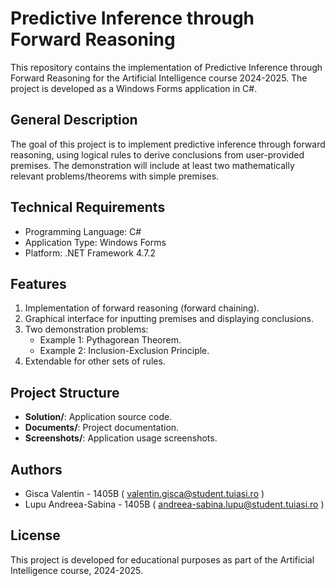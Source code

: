 # Predictive Inference through Forward Reasoning

This repository contains the implementation of Predictive Inference through Forward Reasoning for the Artificial Intelligence course 2024-2025. The project is developed as a Windows Forms application in C#.

## General Description

The goal of this project is to implement predictive inference through forward reasoning, using logical rules to derive conclusions from user-provided premises. The demonstration will include at least two mathematically relevant problems/theorems with simple premises.

## Technical Requirements

- Programming Language: C#
- Application Type: Windows Forms
- Platform: .NET Framework 4.7.2

## Features

1. Implementation of forward reasoning (forward chaining).
2. Graphical interface for inputting premises and displaying conclusions.
3. Two demonstration problems:
   - Example 1: Pythagorean Theorem.
   - Example 2: Inclusion-Exclusion Principle.
4. Extendable for other sets of rules.

## Project Structure

- **Solution/**: Application source code.
- **Documents/**: Project documentation.
- **Screenshots/**: Application usage screenshots.

## Authors

- Gisca Valentin - 1405B ( valentin.gisca@student.tuiasi.ro )
- Lupu Andreea-Sabina - 1405B ( andreea-sabina.lupu@student.tuiasi.ro )

## License

This project is developed for educational purposes as part of the Artificial Intelligence course, 2024-2025.
